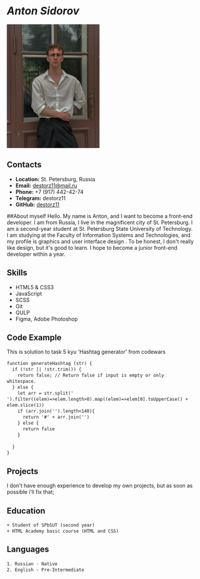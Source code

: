 # ***Anton Sidorov***
![personal photo](photo.png)

## Contacts
+ **Location:** St. Petersburg, Russia
+ **Email:** destorz11@mail.ru
+ **Phone:** +7 (917) 442-42-74
+ **Telegram:** destorz11
+ **GitHub:** [destorz11](https://github.com/destorz11)

##About myself
Hello. My name is Anton, and I want to become a front-end developer. I am from Russia, I live in the magnificent city of St. Petersburg. I am a second-year student at St. Petersburg State University of Technology. I am studying at the Faculty of Information Systems and Technologies, and my profile is graphics and user interface design . To be honest, I don't really like design, but it's good to learn. I hope to become a junior front-end developer within a year.

## Skills
- HTML5 & CSS3
- JavaScript
- SCSS
- Git
- GULP
- Figma, Adobe Photoshop

## Code Example
This is solution to task 5 kyu 'Hashtag generator' from codewars
``` 
function generateHashtag (str) {
  if (!str || !str.trim()) {
    return false; // Return false if input is empty or only whitespace.
  } else {
    let arr = str.split(' ').filter((elem)=>elem.length>0).map((elem)=>elem[0].toUpperCase() + elem.slice(1))
    if (arr.join('').length<140){
      return '#' + arr.join('')
    } else {
      return false
    }

  }
}
```

## Projects 
I don't have enough experience to develop my own projects, but as soon as possible i'll fix that;

## Education
    + Student of SPbSUT (second year)
    + HTML Academy basic course (HTML and CSS)
    
## Languages
    1. Russian - Native
    2. English - Pre-Intermediate